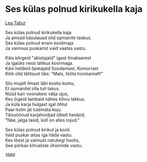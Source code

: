 # Ses külas polnud kirikukella kaja

[Lea Tabur](./)

Ses külas polnud kirikukella kaja  
Ja ainsad käsulauad olid opmanite taskus.  
Ses külas polnud enam koolimaja  
Ja vaimsus puskarist vaid vaatas vastu.

Käis kõrgeid "abistajaid" igast ilmakaarest  
Ja igaüks neist lahkus koormaga.  
Käis heldeid õpetajaid Soodamast, Komorrast  
Kõik olid tähtsust täis: "Mats, tööta hoolsamalt!"

Siis mujalt ilmast läbi kostis kumu,  
Et opmanitel olla tuli takus.  
Nüüd kari voonakesi välja ujus,  
Kes õigeid lambaid nähes kihvu lakkus.  
Ja küla karja hulgast igal õhtul  
Paar-kolm jäi tulemata koju.  
Täissöönud karjahoidjad ülbelt heidsid;  
"Näe, jalga lasid, küll on alles rojud."

Ses külas polnud kirikut ja kooli.  
Vaid puskar aitas iga häda vastu.  
Kes tõest ja vaimust natukegi hoolis,  
See põrkas kihvaliste ühisrinde vastu.

_1989_

